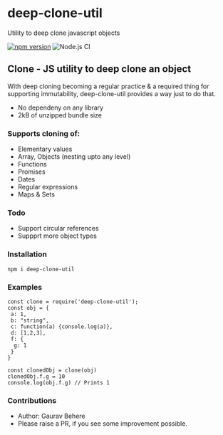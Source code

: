 # deep-clone-util
Utility to deep clone javascript objects

[![npm version](https://badge.fury.io/js/deep-clone-util.svg)](https://badge.fury.io/js/deep-clone-util)
![Node.js CI](https://github.com/gauravbehere/deep-clone-util/workflows/Node.js%20CI/badge.svg)

 ## Clone - JS utility to deep clone an object
 With deep cloning becoming a regular practice & a required thing for supporting immutability, deep-clone-util provides a way just to do that.
 - No dependeny on any library
 - 2kB of unzipped bundle size
 
 ### Supports cloning of:
 -  Elementary values
 -  Array, Objects (nesting upto any level)
 -  Functions
 -  Promises
 -  Dates
 -  Regular expressions
 -  Maps & Sets

 ### Todo
 -  Support circular references
 -  Suppprt more object types

 ### Installation
 ``` npm i deep-clone-util ```

### Examples
```
const clone = require('deep-clone-util');
const obj = {
 a: 1,
 b: "string",
 c: function(a) {console.log(a)},
 d: [1,2,3],
 f: {
  g: 1
 }
}

const clonedObj = clone(obj)
clonedObj.f.g = 10
console.log(obj.f.g) // Prints 1
```


### Contributions
  - Author: Gaurav Behere
- Please raise a PR, if you see some improvement possible.
